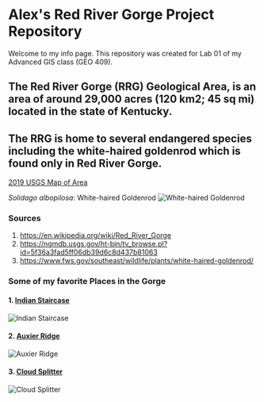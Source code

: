<!-- Heading 1 -->
# Alex's Red River Gorge Project Repository

<!-- First paragraph -->
Welcome to my info page. 
This repository was created for Lab 01 of my Advanced GIS class (GEO 409).

<!-- Heading 2 -->
## The Red River Gorge (RRG) Geological Area, is an area of around 29,000 acres (120 km2; 45 sq mi) located in the state of Kentucky. 
## The RRG is home to several endangered species including the white-haired goldenrod which is found only in Red River Gorge.

<!-- Link to web page -->
[2019 USGS Map of Area](https://ngmdb.usgs.gov/ht-bin/tv_browse.pl?id=5f36a3fad5ff06db39d6c8d437b81063)

<!-- Display PNG image from a different server. Notice the exclamation mark ! -->
*Solidago albopilosa*: White-haired Goldenrod
![White-haired Goldenrod](https://www.fws.gov/southeast/images/hero/white-haired-goldenrod.jpg)

<!-- 
    This is a comment. The above line grabs a JPG from a URL and will display it as an image. The "White-haired Goldenrod" text inside the brackets is called an Alt property and is used in case the image is corrupted or for browsers that don't display images (they exist). 
-->

<!-- Heading 3 -->
### Sources
1. https://en.wikipedia.org/wiki/Red_River_Gorge
2. https://ngmdb.usgs.gov/ht-bin/tv_browse.pl?id=5f36a3fad5ff06db39d6c8d437b81063
3. https://www.fws.gov/southeast/wildlife/plants/white-haired-goldenrod/

### Some of my favorite Places in the Gorge
#### 1. [Indian Staircase](https://toredrivergorge.com/top-10-day-hikes/indian-staircase-area/indian-staircase/)
![Indian Staircase](https://sp-images.summitpost.org/940406.JPG?auto=format&fit=max&ixlib=php-2.1.1&q=35&w=1024&s=6a3a3c9b211c6fc6363757a3ab712392)
#### 2. [Auxier Ridge](https://toredrivergorge.com/top-10-day-hikes/auxier-ridge-area/auxier-ridge-loop-5-0-miles/)
![Auxier Ridge](https://static.rootsrated.com/image/upload/s--uwHrSV_1--/t_rr_large_traditional/whjhyjafidmbftd0iww7.jpg)
#### 3. [Cloud Splitter](https://toredrivergorge.com/top-10-day-hikes/indian-staircase-area/cloud-splitter-arch-1-5-miles-unmarked/)
![Cloud Splitter](https://sp-images.summitpost.org/940414.JPG?auto=format&fit=max&ixlib=php-2.1.1&q=35&w=500&s=3d920dacfc195cd2850a74e21f4d1240)
